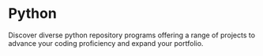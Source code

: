 # Python
Discover diverse python repository programs offering a range of projects to advance your coding proficiency and expand your portfolio.
